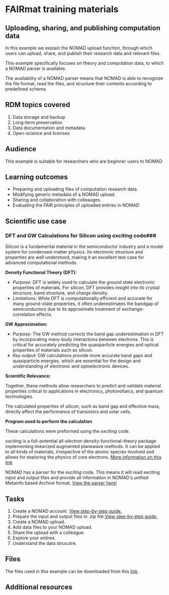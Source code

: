 # FAIRmat training materials 

## Uploading, sharing, and publishing computation data ##
In this example we explain the NOMAD upload function, through which users can upload, share, and publish their research data and relevant files. 

This example specifically focuses on theory and computation data, to which a NOMAD parser is available.

The availability of a NOMAD parser means that NOMAD is able to recognize the file format, read the files, and structure their contents according to predefined schema. 


## RDM topics covered ##
1. Data storage and backup
2. Long-term preservation
2. Data documentation and metadata.
4. Open-science and licenses

## Audience ##
This example is suitable for researchers who are beginner users to NOMAD

## Learning outcomes ##
- Preparing and uploading files of computation research data.
- Modifying generic metadata of a NOMAD upload.
- Sharing and collaboration with colleauges.
- Evaluating the FAIR principles of uploaded entries in NOMAD

## Scientific use case ##
### DFT and GW Calculations for Silicon using *exciting* code###
Silicon is a fundamental material in the semiconductor industry and a model system for condensed-matter physics. Its electronic structure and properties are well understood, making it an excellent test case for advanced computational methods.

**Density Functional Theory (DFT):**
- *Purpose:* DFT is widely used to calculate the ground state electronic properties of materials. For silicon, DFT provides insight into its crystal structure, band structure, and charge density.
- *Limitations:* While DFT is computationally efficient and accurate for many ground-state properties, it often underestimates the bandgap of semiconductors due to its approximate treatment of exchange-correlation effects.

**GW Approximation:**
- *Purpose:* The GW method corrects the band gap underestimation in DFT by incorporating many-body interactions between electrons. This is critical for accurately predicting the quasiparticle energies and optical properties of materials such as silicon.
- *Key output:* GW calculations provide more accurate band gaps and quasiparticle energies, which are essential for the design and understanding of electronic and optoelectronic devices.

**Scientific Relevance:**

Together, these methods allow researchers to predict and validate material properties critical to applications in electronics, photovoltaics, and quantum technologies.

The calculated properties of silicon, such as band gap and effective mass, directly affect the performance of transistors and solar cells.

**Program used to perform the calculation**

These calculations were preformed using the *exciting* code. 

*exciting* is a full-potential all-electron density-functional-theory package implementing linearized augmented planewave methods. It can be applied to all kinds of materials, irrespective of the atomic species involved and allows for exploring the physics of core electrons. [More information on this link](https://exciting-code.org/)

NOMAD has a parser for the *exciting* code. This means it will read exciting input and output files and provide all information in NOMAD's unified Metainfo based Archive format.
[View the parser here!](https://github.com/nomad-coe/nomad-parser-exciting)
## Tasks ##
1. Create a NOMAD account. [View step-by-step guide.](step-by-step-guides/CreateaNOMADaccount.pdf)
2. Prepare the input and output files in .zip file.[View step-by-step guide.](step-by-step-guides/prepare_files_exciting.md)
3. Create a NOMAD upload. 
4. Add data files to your NOMAD upload. 
4. Share the upload with a colleague.
5. Explore your entires.
6. Understand the data strucutre.

## Files ##
The files used in this example can be downloaded from this [link](files/Si_gw.zip).

## Additional resources ##

